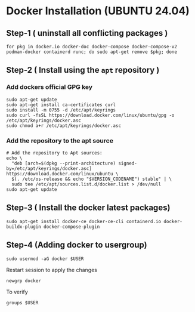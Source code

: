# Docker Installation (UBUNTU 24.04)

## Step-1 ( uninstall all conflicting packages )

```
for pkg in docker.io docker-doc docker-compose docker-compose-v2 podman-docker containerd runc; do sudo apt-get remove $pkg; done
```

## Step-2 ( Install using the `apt` repository )

### Add dockers official GPG key
```
sudo apt-get update
sudo apt-get install ca-certificates curl
sudo install -m 0755 -d /etc/apt/keyrings
sudo curl -fsSL https://download.docker.com/linux/ubuntu/gpg -o /etc/apt/keyrings/docker.asc
sudo chmod a+r /etc/apt/keyrings/docker.asc
```
### Add the repository to the apt source
```
# Add the repository to Apt sources:
echo \
  "deb [arch=$(dpkg --print-architecture) signed-by=/etc/apt/keyrings/docker.asc] https://download.docker.com/linux/ubuntu \
  $(. /etc/os-release && echo "$VERSION_CODENAME") stable" | \
  sudo tee /etc/apt/sources.list.d/docker.list > /dev/null
sudo apt-get update
```
## Step-3 ( Install the docker latest packages)
```
sudo apt-get install docker-ce docker-ce-cli containerd.io docker-buildx-plugin docker-compose-plugin
```
## Step-4 (Adding docker to usergroup)
```
sudo usermod -aG docker $USER
```
Restart session to apply the changes
```
newgrp docker
```
To verify
```
groups $USER
```
